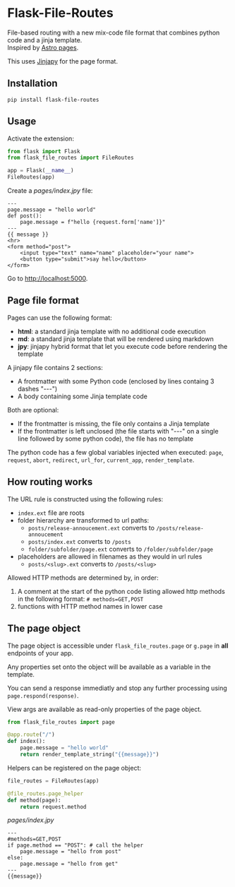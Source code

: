 # Flask-File-Routes

File-based routing with a new mix-code file format that combines python code and a jinja template.  
Inspired by [Astro pages](https://docs.astro.build/en/basics/astro-pages/#astro-pages).

This uses [Jinjapy](https://github.com/hyperflask/jinjapy) for the page format.

## Installation

    pip install flask-file-routes

## Usage

Activate the extension:

```python
from flask import Flask
from flask_file_routes import FileRoutes

app = Flask(__name__)
FileRoutes(app)
```

Create a *pages/index.jpy* file:

```
---
page.message = "hello world"
def post():
    page.message = f"hello {request.form['name']}"
---
{{ message }}
<hr>
<form method="post">
    <input type="text" name="name" placeholder="your name">
    <button type="submit">say hello</button>
</form>
```

Go to <http://localhost:5000>.

## Page file format

Pages can use the following format:

- **html**: a standard jinja template with no additional code execution
- **md**: a standard jinja template that will be rendered using markdown
- **jpy**: jinjapy hybrid format that let you execute code before rendering the template

A jinjapy file contains 2 sections:

- A frontmatter with some Python code (enclosed by lines containg 3 dashes "---")
- A body containing some Jinja template code

Both are optional:

- If the frontmatter is missing, the file only contains a Jinja template
- If the frontmatter is left unclosed (the file starts with "---" on a single line followed by some python code), the file has no template

The python code has a few global variables injected when executed: `page`, `request`, `abort`, `redirect`, `url_for`, `current_app`, `render_template`.

## How routing works

The URL rule is constructed using the following rules:

- `index.ext` file are roots
- folder hierarchy are transformed to url paths:
    - `posts/release-annoucement.ext` converts to `/posts/release-annoucement`
    - `posts/index.ext` converts to `/posts`
    - `folder/subfolder/page.ext` converts to `/folder/subfolder/page`
- placeholders are allowed in filenames as they would in url rules
    - `posts/<slug>.ext` converts to `/posts/<slug>`

Allowed HTTP methods are determined by, in order:

1. A comment at the start of the python code listing allowed http methods in the following format: `# methods=GET,POST`
2. functions with HTTP method names in lower case

## The page object

The page object is accessible under `flask_file_routes.page` or `g.page` in **all** endpoints of your app.

Any properties set onto the object will be available as a variable in the template.

You can send a response immediatly and stop any further processing using `page.respond(response)`.

View args are available as read-only properties of the page object.

```python
from flask_file_routes import page

@app.route("/")
def index():
    page.message = "hello world"
    return render_template_string("{{message}}")
```

Helpers can be registered on the page object:

```python
file_routes = FileRoutes(app)

@file_routes.page_helper
def method(page):
    return request.method
```

*pages/index.jpy*

```
---
#methods=GET,POST
if page.method == "POST": # call the helper
    page.message = "hello from post"
else:
    page.message = "hello from get"
---
{{message}}
```